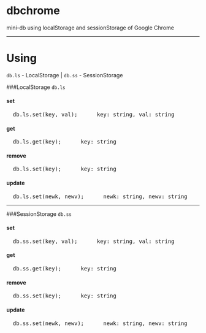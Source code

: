 # dbchrome
mini-db using localStorage and sessionStorage of Google Chrome

********************************************

# Using
<code>db.ls</code> - <span>LocalStorage</span> | <code>db.ss</code> - <span>SessionStorage</span>

###LocalStorage <code>db.ls</code>
#### set
<pre>
  db.ls.set(key, val);      key: string, val: string
</pre>

#### get
<pre>
  db.ls.get(key);      key: string
</pre>

#### remove
<pre>
  db.ls.set(key);      key: string
</pre>

#### update
<pre>
  db.ls.set(newk, newv);      newk: string, newv: string
</pre>

**********************************************

###SessionStorage <code>db.ss</code>
#### set
<pre>
  db.ss.set(key, val);      key: string, val: string
</pre>

#### get
<pre>
  db.ss.get(key);      key: string
</pre>

#### remove
<pre>
  db.ss.set(key);      key: string
</pre>

#### update
<pre>
  db.ss.set(newk, newv);      newk: string, newv: string
</pre>
